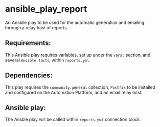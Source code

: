 # ansible_play_report
An Ansbile play to be used for the automatic generation and emailing through a relay host of reports.

Requirements:
-----

This Ansible play requires variables, set up under the `vars:` section, and several `Ansible facts`, within `reports.yml`. 

Dependencies:
-----

This play requires the `community.general` collection, `Postfix` to be installed and configured on the Automation Platform, and an email relay host.

Ansible play:
-----
The Ansble play will be called within `reports.yml` connection block.
